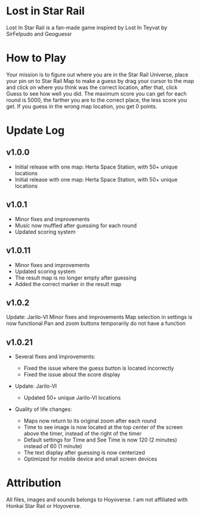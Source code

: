 # Lost in Star Rail
Lost In Star Rail is a fan-made game inspired by Lost In Teyvat by SirFelpudo and Geoguessr

# How to Play
Your mission is to figure out where you are in the Star Rail Universe, place your pin on to Star Rail Map to make a guess by drag your cursor to the map and click on where you think was the correct location, after that, click Guess to see how well you did.
The maximum score you can get for each round is 5000, the farther you are to the correct place, the less score you get. 
If you guess in the wrong map location, you get 0 points.

# Update Log

## v1.0.0

- Initial release with one map: Herta Space Station, with 50+ unique locations
- Initial release with one map: Herta Space Station, with 50+ unique locations

## v1.0.1

- Minor fixes and improvements
 - Music now muffled after guessing for each round
 - Updated scoring system

## v1.0.11

- Minor fixes and improvements
- Updated scoring system
 - The result map is no longer empty after guessing
 - Added the correct marker in the result map

## v1.0.2

Update: Jarilo-VI
Minor fixes and improvements
Map selection in settings is now functional
Pan and zoom buttons temporarily do not have a function

## v1.0.21
- Several fixes and ỉmprovements:
  - Fixed the issue where the guess button is located incorrectly
  - Fixed the issue about the score display

- Update: Jarilo-VI
  - Updated 50+ unique Jarilo-VI locations

- Quality of life changes:
  - Maps now return to its original zoom after each round
  - Time to see image is now located at the top center of the screen above the timer, instead of the right of the timer
  - Default settings for Time and See Time is now 120 (2 minutes) instead of 60 (1 minute)
  - The text display after guessing is now centerized
  - Optimized for mobile device and small screen devices

# Attribution
All files, images and sounds belongs to Hoyoverse. I am not affiliated with Honkai Star Rail or Hoyoverse.
